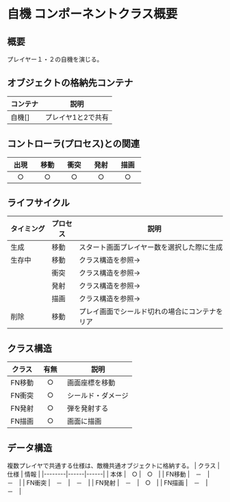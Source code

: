 # 自機 コンポーネントクラス概要

## 概要
プレイヤー１・２の自機を演じる。

## オブジェクトの格納先コンテナ
| コンテナ | 説明　　　　　　 　|
|----------|--------------------|
| 自機[] 　| プレイヤ1と2で共有 |

## コントローラ(プロセス)との関連
| 出現 | 移動 | 衝突 | 発射 | 描画 |
|------|------|------|------|------|
|　○　|　○　|　○　|　○　|　○　|

## ライフサイクル
| タイミング | プロセス | 説明　　　　　　　　　　　　　　　　　　　　　 　|
|------------|----------|--------------------------------------------------|
| 生成     　| 移動　　 | スタート画面プレイヤー数を選択した際に生成　　　 |
| 生存中　　 | 移動　　 | クラス構造を参照→　　　　　　　　　　　　　　　 |
| 　　　　　 | 衝突　　 | クラス構造を参照→　　　　　　　　　　　　　　　 |
| 　　　　　 | 発射　　 | クラス構造を参照→　　　　　　　　　　　　　　　 |
| 　　　　　 | 描画　　 | クラス構造を参照→　　　　　　　　　　　　　　　 |
| 削除   　　| 移動　　 | プレイ画面でシールド切れの場合にコンテナをクリア |

## クラス構造
| クラス | 有無 | 説明　　　　　　　 |
|--------|------|--------------------|
| FN移動 |　○　| 画面座標を移動　　 |
| FN衝突 |　○　| シールド・ダメージ |
| FN発射 |　○　| 弾を発射する　　　 |
| FN描画 |　○　| 画面に描画　　　　 |

## データ構造
複数プレイヤで共通する仕様は、敵機共通オブジェクトに格納する。
| クラス | 仕様 | 情報 |
|--------|------|------|
| 本体   |　○  |　○　| 
| FN移動 |　－　|　－　| 
| FN衝突 |　－　|　－　| 
| FN発射 |　－　|　○　|
| FN描画 |　－　|　－　|